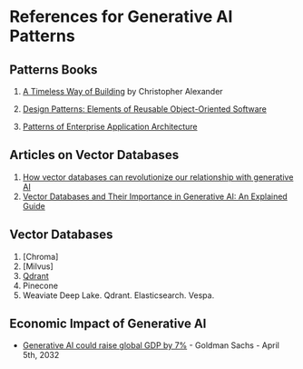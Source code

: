 # References for Generative AI Patterns

## Patterns Books

1. [A Timeless Way of Building](https://www.amazon.com/Timeless-Way-Building-Christopher-Alexander/dp/0195024028/ref=sr_1_1) by Christopher Alexander

2. [Design Patterns: Elements of Reusable Object-Oriented Software](https://www.amazon.com/Design-Patterns-Elements-Reusable-Object-Oriented/dp/0201633612)

3. [Patterns of Enterprise Application Architecture](https://www.amazon.com/Patterns-Enterprise-Application-Architecture-Martin/dp/0321127420)

## Articles on Vector Databases

1. [How vector databases can revolutionize our relationship with generative AI](https://venturebeat.com/ai/how-vector-databases-can-revolutionize-our-relationship-with-generative-ai/)
2. [Vector Databases and Their Importance in Generative AI: An Explained Guide](https://deshpandetanmay.medium.com/vector-databases-and-their-importance-in-generative-ai-an-explained-guide-8f67fb44c602)

## Vector Databases

1. [Chroma]
2. [Milvus]
3. [Qdrant](https://qdrant.tech/)
4. Pinecone
5. Weaviate
Deep Lake.
Qdrant.
Elasticsearch.
Vespa.

## Economic Impact of Generative AI

* [Generative AI could raise global GDP by 7%](https://www.goldmansachs.com/intelligence/pages/generative-ai-could-raise-global-gdp-by-7-percent.html) - Goldman Sachs - April 5th, 2032
